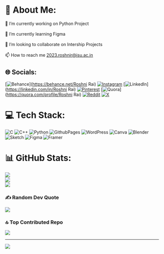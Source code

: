 # 💫 About Me:
🔭 I’m currently working on Python Project<br><br>🌱 I’m currently learning Figma<br><br>👯 I’m looking to collaborate on Intership Projects<br><br>📫 How to reach me 2023.roshnir@isu.ac.in


## 🌐 Socials:
[![Behance](https://img.shields.io/badge/Behance-1769ff?logo=behance&logoColor=white)](https://behance.net/Roshni Rai) [![Instagram](https://img.shields.io/badge/Instagram-%23E4405F.svg?logo=Instagram&logoColor=white)](https://instagram.com/_rosh_rai_) [![LinkedIn](https://img.shields.io/badge/LinkedIn-%230077B5.svg?logo=linkedin&logoColor=white)](https://linkedin.com/in/Roshni Rai) [![Pinterest](https://img.shields.io/badge/Pinterest-%23E60023.svg?logo=Pinterest&logoColor=white)](https://pinterest.com/rairoshni2005) [![Quora](https://img.shields.io/badge/Quora-%23B92B27.svg?logo=Quora&logoColor=white)](https://quora.com/profile/Roshni Rai) [![Reddit](https://img.shields.io/badge/Reddit-%23FF4500.svg?logo=Reddit&logoColor=white)](https://reddit.com/user/RoshniRai) [![X](https://img.shields.io/badge/X-black.svg?logo=X&logoColor=white)](https://x.com/@Roshni_Rai_18) 

# 💻 Tech Stack:
![C](https://img.shields.io/badge/c-%2300599C.svg?style=for-the-badge&logo=c&logoColor=white) ![C++](https://img.shields.io/badge/c++-%2300599C.svg?style=for-the-badge&logo=c%2B%2B&logoColor=white) ![Python](https://img.shields.io/badge/python-3670A0?style=for-the-badge&logo=python&logoColor=ffdd54) ![GithubPages](https://img.shields.io/badge/github%20pages-121013?style=for-the-badge&logo=github&logoColor=white) ![WordPress](https://img.shields.io/badge/WordPress-%23117AC9.svg?style=for-the-badge&logo=WordPress&logoColor=white) ![Canva](https://img.shields.io/badge/Canva-%2300C4CC.svg?style=for-the-badge&logo=Canva&logoColor=white) ![Blender](https://img.shields.io/badge/blender-%23F5792A.svg?style=for-the-badge&logo=blender&logoColor=white) ![Sketch](https://img.shields.io/badge/Sketch-FFB387?style=for-the-badge&logo=sketch&logoColor=black) ![Figma](https://img.shields.io/badge/figma-%23F24E1E.svg?style=for-the-badge&logo=figma&logoColor=white) ![Framer](https://img.shields.io/badge/Framer-black?style=for-the-badge&logo=framer&logoColor=blue)
# 📊 GitHub Stats:
![](https://github-readme-stats.vercel.app/api?username=rairoshni2005&theme=dark&hide_border=false&include_all_commits=false&count_private=false)<br/>
![](https://github-readme-streak-stats.herokuapp.com/?user=rairoshni2005&theme=dark&hide_border=false)<br/>
![](https://github-readme-stats.vercel.app/api/top-langs/?username=rairoshni2005&theme=dark&hide_border=false&include_all_commits=false&count_private=false&layout=compact)

### ✍️ Random Dev Quote
![](https://quotes-github-readme.vercel.app/api?type=horizontal&theme=radical)

### 🔝 Top Contributed Repo
![](https://github-contributor-stats.vercel.app/api?username=rairoshni2005&limit=5&theme=dark&combine_all_yearly_contributions=true)

---
[![](https://visitcount.itsvg.in/api?id=rairoshni2005&icon=7&color=0)](https://visitcount.itsvg.in)

<!-- Proudly created with GPRM ( https://gprm.itsvg.in ) -->
